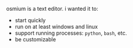 osmium is a text editor. i wanted it to:
- start quickly
- run on at least windows and linux
- support running processes: `python`, `bash`, etc.
- be customizable
